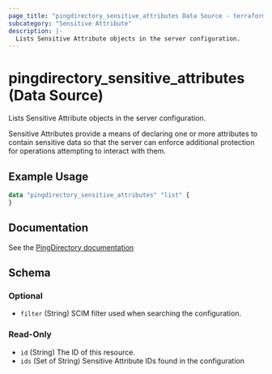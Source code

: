 ```yaml
---
page_title: "pingdirectory_sensitive_attributes Data Source - terraform-provider-pingdirectory"
subcategory: "Sensitive Attribute"
description: |-
  Lists Sensitive Attribute objects in the server configuration.
---
```


# pingdirectory_sensitive_attributes (Data Source)

Lists Sensitive Attribute objects in the server configuration.

Sensitive Attributes provide a means of declaring one or more attributes to contain sensitive data so that the server can enforce additional protection for operations attempting to interact with them.

## Example Usage

```terraform
data "pingdirectory_sensitive_attributes" "list" {
}
```

## Documentation
See the [PingDirectory documentation](https://docs.pingidentity.com/r/en-us/pingdirectory-93/pd_ds_config_sensitive_attriutes)

<!-- schema generated by tfplugindocs -->
## Schema

### Optional

- `filter` (String) SCIM filter used when searching the configuration.

### Read-Only

- `id` (String) The ID of this resource.
- `ids` (Set of String) Sensitive Attribute IDs found in the configuration

